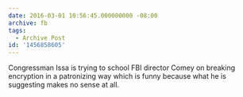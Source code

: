 ```yaml
---
date: 2016-03-01 10:56:45.000000000 -08:00
archive: fb
tags: 
  - Archive Post
id: '1456858605'
---
```


Congressman Issa is trying to school FBI director Comey on breaking encryption in a patronizing way which is funny because what he is suggesting makes no sense at all.
